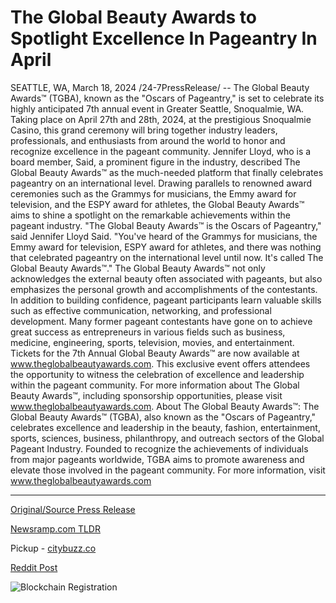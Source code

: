 # The Global Beauty Awards to Spotlight Excellence In Pageantry In April

SEATTLE, WA, March 18, 2024 /24-7PressRelease/ -- The Global Beauty Awards™ (TGBA), known as the "Oscars of Pageantry," is set to celebrate its highly anticipated 7th annual event in Greater Seattle, Snoqualmie, WA. Taking place on April 27th and 28th, 2024, at the prestigious Snoqualmie Casino, this grand ceremony will bring together industry leaders, professionals, and enthusiasts from around the world to honor and recognize excellence in the pageant community.  Jennifer Lloyd, who is a board member, Said, a prominent figure in the industry, described The Global Beauty Awards™ as the much-needed platform that finally celebrates pageantry on an international level. Drawing parallels to renowned award ceremonies such as the Grammys for musicians, the Emmy award for television, and the ESPY award for athletes, the Global Beauty Awards™ aims to shine a spotlight on the remarkable achievements within the pageant industry.  "The Global Beauty Awards™ is the Oscars of Pageantry," said Jennifer Lloyd Said. "You've heard of the Grammys for musicians, the Emmy award for television, ESPY award for athletes, and there was nothing that celebrated pageantry on the international level until now. It's called The Global Beauty Awards™."  The Global Beauty Awards™ not only acknowledges the external beauty often associated with pageants, but also emphasizes the personal growth and accomplishments of the contestants. In addition to building confidence, pageant participants learn valuable skills such as effective communication, networking, and professional development. Many former pageant contestants have gone on to achieve great success as entrepreneurs in various fields such as business, medicine, engineering, sports, television, movies, and entertainment.  Tickets for the 7th Annual Global Beauty Awards™ are now available at www.theglobalbeautyawards.com. This exclusive event offers attendees the opportunity to witness the celebration of excellence and leadership within the pageant community.  For more information about The Global Beauty Awards™, including sponsorship opportunities, please visit www.theglobalbeautyawards.com.  About The Global Beauty Awards™: The Global Beauty Awards™ (TGBA), also known as the "Oscars of Pageantry," celebrates excellence and leadership in the beauty, fashion, entertainment, sports, sciences, business, philanthropy, and outreach sectors of the Global Pageant Industry. Founded to recognize the achievements of individuals from major pageants worldwide, TGBA aims to promote awareness and elevate those involved in the pageant community. For more information, visit www.theglobalbeautyawards.com 

---

[Original/Source Press Release](https://www.24-7pressrelease.com/press-release/509336/the-global-beauty-awards-to-spotlight-excellence-in-pageantry-in-april)
                    

[Newsramp.com TLDR](https://newsramp.com/curated-news/7th-annual-global-beauty-awardstm-to-celebrate-excellence-in-pageantry/029f733feb6d1811289ecb98290e5968) 


Pickup - [citybuzz.co](https://citybuzz.co/2024/03/18/pageant-excellence-takes-center-stage-at-the-global-beauty-awards)
 



[Reddit Post](https://www.reddit.com/r/AwardsAndRecognition/comments/1bhkols/7th_annual_global_beauty_awards_to_celebrate/) 



![Blockchain Registration](https://cdn.newsramp.app/24-7PressRelease/qrcode/243/18/roamowU_.webp)